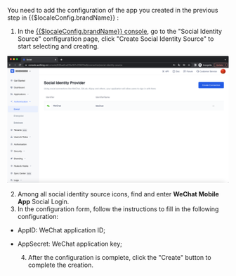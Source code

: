 <IntegrationDetailCard :title="`在 ${$localeConfig.brandName} 填入应用配置`">

You need to add the configuration of the app you created in the previous step in {{$localeConfig.brandName}} :

1. In the [{{$localeConfig.brandName}} console](https://console.authing.cn), go to the "Social Identity Source" configuration page, click "Create Social Identity Source" to start selecting and creating.
  
![](./images/create_social.png)
  
2. Among all social identity source icons, find and enter **WeChat Mobile App** Social Login.
3. In the configuration form, follow the instructions to fill in the following configuration:
- AppID: WeChat application ID;
- AppSecret: WeChat application key;

  4. After the configuration is complete, click the "Create" button to complete the creation.

</IntegrationDetailCard>
